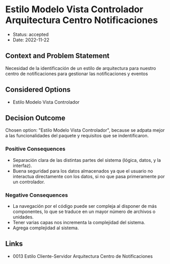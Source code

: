 # Estilo Modelo Vista Controlador Arquitectura Centro Notificaciones

* Status: accepted
* Date: 2022-11-22

## Context and Problem Statement

Necesidad de la identificación de un estilo de arquitectura para nuestro centro de notificaciones para gestionar las notificaciones y eventos

## Considered Options

* Estilo Modelo Vista Controlador

## Decision Outcome

Chosen option: "Estilo Modelo Vista Controlador", because se adpata mejor a las funcionalidades del paquete y requisitos que se indentificaron.

### Positive Consequences

* Separación clara de las distintas partes del sistema (lógica, datos, y la interfaz).
* Buena seguridad para los datos almacenados ya que el usuario no interactua directamente con los datos, si no que pasa primeramente por un controlador.

### Negative Consequences

* La navegación por el código puede ser compleja al disponer de más componentes, lo que se traduce en un mayor número de archivos o unidades.
* Tener varias capas nos incrementa la complejidad del sistema.
* Agrega complejidad al sistema.

## Links

* 0013 Estilo Cliente-Servidor Arquitectura Centro de Notificaciones
